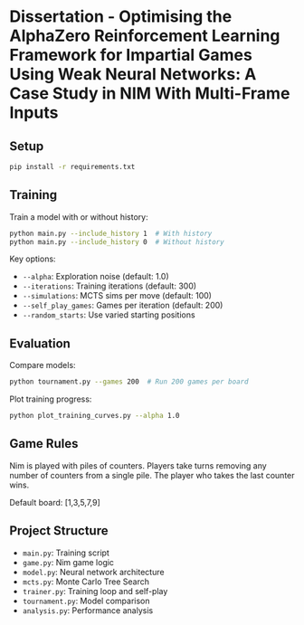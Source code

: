 # Dissertation - Optimising the AlphaZero Reinforcement Learning Framework for Impartial Games Using Weak Neural Networks: A Case Study in NIM With Multi-Frame Inputs 


## Setup

```bash
pip install -r requirements.txt
```

## Training

Train a model with or without history:
```bash
python main.py --include_history 1  # With history
python main.py --include_history 0  # Without history
```

Key options:
- `--alpha`: Exploration noise (default: 1.0)
- `--iterations`: Training iterations (default: 300)
- `--simulations`: MCTS sims per move (default: 100)
- `--self_play_games`: Games per iteration (default: 200)
- `--random_starts`: Use varied starting positions

## Evaluation

Compare models:
```bash
python tournament.py --games 200  # Run 200 games per board
```

Plot training progress:
```bash
python plot_training_curves.py --alpha 1.0
```

## Game Rules

Nim is played with piles of counters. Players take turns removing any number of counters from a single pile. The player who takes the last counter wins.

Default board: [1,3,5,7,9]

## Project Structure

- `main.py`: Training script
- `game.py`: Nim game logic
- `model.py`: Neural network architecture
- `mcts.py`: Monte Carlo Tree Search
- `trainer.py`: Training loop and self-play
- `tournament.py`: Model comparison
- `analysis.py`: Performance analysis
